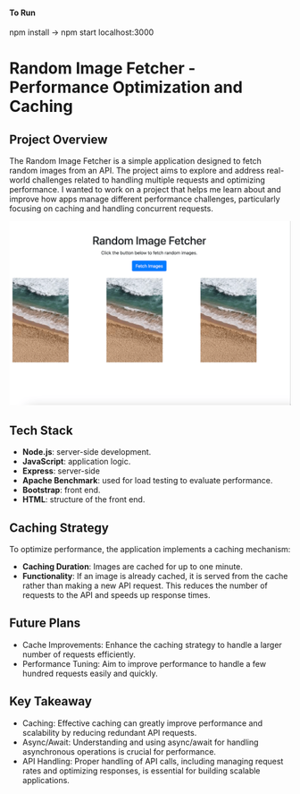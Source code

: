 #### To Run
npm install -> npm start
localhost:3000


# Random Image Fetcher - Performance Optimization and Caching

## Project Overview

The Random Image Fetcher is a simple application designed to fetch random images from an API. The project aims to explore and address real-world challenges related to handling multiple requests and optimizing performance. I wanted to work on a project that helps me learn about and improve how apps manage different performance challenges, particularly focusing on caching and handling concurrent requests.

![img of UI](https://github.com/StewedDownSteve/API_App_to_scale/blob/main/API-App-Scale-BootS-SH.png)



## Tech Stack

- **Node.js**: server-side development.
- **JavaScript**: application logic.
- **Express**: server-side
- **Apache Benchmark**:  used for load testing to evaluate performance.
- **Bootstrap**:  front end.
- **HTML**: structure of the front end.

## Caching Strategy

To optimize performance, the application implements a caching mechanism:
- **Caching Duration**: Images are cached for up to one minute.
- **Functionality**: If an image is already cached, it is served from the cache rather than making a new API request. This reduces the number of requests to the API and speeds up response times.


## Future Plans
- Cache Improvements: Enhance the caching strategy to handle a larger number of requests efficiently.
- Performance Tuning: Aim to improve performance to handle a few hundred requests easily and quickly.
## Key Takeaway
- Caching: Effective caching can greatly improve performance and scalability by reducing redundant API requests.
- Async/Await: Understanding and using async/await for handling asynchronous operations is crucial for performance.
- API Handling: Proper handling of API calls, including managing request rates and optimizing responses, is essential for building scalable applications.


